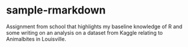 # sample-rmarkdown
Assignment from school that highlights my baseline knowledge of R and some writing on an analysis on a dataset from Kaggle relating to Animalbites in Louisville.

